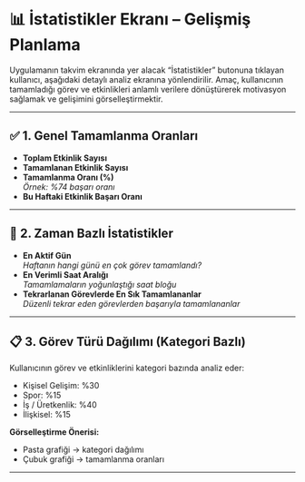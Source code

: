 # 📊 İstatistikler Ekranı – Gelişmiş Planlama

Uygulamanın takvim ekranında yer alacak “İstatistikler” butonuna tıklayan kullanıcı, aşağıdaki detaylı analiz ekranına yönlendirilir. Amaç, kullanıcının tamamladığı görev ve etkinlikleri anlamlı verilere dönüştürerek motivasyon sağlamak ve gelişimini görselleştirmektir.

---

## ✅ 1. Genel Tamamlanma Oranları
- **Toplam Etkinlik Sayısı**
- **Tamamlanan Etkinlik Sayısı**
- **Tamamlanma Oranı (%)**  
  *Örnek: %74 başarı oranı*
- **Bu Haftaki Etkinlik Başarı Oranı**

---

## 📅 2. Zaman Bazlı İstatistikler
- **En Aktif Gün**  
  *Haftanın hangi günü en çok görev tamamlandı?*
- **En Verimli Saat Aralığı**  
  *Tamamlamaların yoğunlaştığı saat bloğu*
- **Tekrarlanan Görevlerde En Sık Tamamlananlar**  
  *Düzenli tekrar eden görevlerden başarıyla tamamlananlar*

---

## 📋 3. Görev Türü Dağılımı (Kategori Bazlı)
Kullanıcının görev ve etkinliklerini kategori bazında analiz eder:
- Kişisel Gelişim: %30
- Spor: %15
- İş / Üretkenlik: %40
- İlişkisel: %15

**Görselleştirme Önerisi:**
- Pasta grafiği → kategori dağılımı
- Çubuk grafiği → tamamlanma oranları

---
